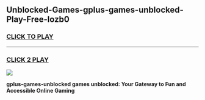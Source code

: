 
## Unblocked-Games-gplus-games-unblocked-Play-Free-lozb0
<h3>
<a href="https://premium76.site?title=gplus-games-unblocked&ref=18A">CLICK TO PLAY</a></h3>
<hr>

<h3>
<a href="https://premium76.site?title=gplus-games-unblocked&ref=18A">CLICK 2 PLAY</a>
  
</h3>

<a href="https://premium76.site?title=gplus-games-unblocked&ref=18A"><img src="https://clearcache.store/games.png"></a>


**gplus-games-unblocked games unblocked: Your Gateway to Fun and Accessible Online Gaming**
